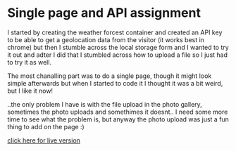 # Single page and API assignment

I started by creating the weather forcest container and created an API key to be able
to get a geolocation data from the visitor (it works best in chrome)
but then I stumble across the local storage form and I wanted to try it out and adter I did that I stumbled across how to upload a file so I just had to try it as well.

The most chanalling part was to do a single page, though it might look simple afterwards but when I started to code it I thought it was a bit weird, but I like it now!

..the only problem I have is with the file upload in the photo gallery, sometimes the photo uploads and somethimes it doesnt.. I need some more time to see what the problem is, but anyway the photo upload was just a fun thing to add on the page :)

[click here for live version](https://single-page-api.netlify.app/#home)
